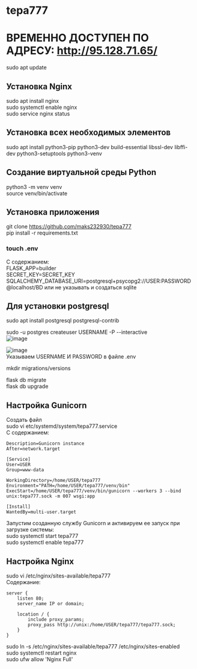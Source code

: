 # tepa777

# ВРЕМЕННО ДОСТУПЕН ПО АДРЕСУ: http://95.128.71.65/

sudo apt update

## Установка Nginx
sudo apt install nginx<br/>
sudo systemctl enable nginx<br/>
sudo service nginx status<br/>

## Установка всех необходимых элементов
sudo apt install python3-pip python3-dev build-essential libssl-dev libffi-dev python3-setuptools python3-venv

## Создание виртуальной среды Python
python3 -m venv venv<br/>
source venv/bin/activate<br/>

## Установка приложения
git clone https://github.com/maks232930/tepa777<br/>
pip install -r requirements.txt<br/>

### touch .env 
С содержанием:<br/>
FLASK_APP=builder<br/>
SECRET_KEY=SECRET_KEY<br/>
SQLALCHEMY_DATABASE_URI=postgresql+psycopg2://USER:PASSWORD@localhost/BD или не указывать и создаться sqlite<br/>

## Для установки postgresql
sudo apt install postgresql postgresql-contrib<br/>

sudo -u postgres createuser USERNAME -P --interactive<br/>
![image](https://github.com/maks232930/tepa777/assets/53191956/2374be0b-caca-4bee-b467-48deb8c2650a)<br/>

![image](https://github.com/maks232930/tepa777/assets/53191956/e7c4f922-d813-42d0-9be4-5e2740f6928e)<br/>
Указываем USERNAME И PASSWORD в файле .env<br/>

mkdir migrations/versions<br/>

flask db migrate<br/>
flask db upgrade<br/>

## Настройка Gunicorn
Создать файл<br/>
sudo vi etc/systemd/system/tepa777.service<br/>
С содержанием:<br/>
```
Description=Gunicorn instance
After=network.target

[Service]
User=USER
Group=www-data

WorkingDirectory=/home/USER/tepa777
Environment="PATH=/home/USER/tepa777/venv/bin"
ExecStart=/home/USER/tepa777/venv/bin/gunicorn --workers 3 --bind unix:tepa777.sock -m 007 wsgi:app

[Install]
WantedBy=multi-user.target
```
Запустим созданную службу Gunicorn и активируем ее запуск при загрузке системы:<br/>
sudo systemctl start tepa777<br/>
sudo systemctl enable tepa777<br/>

## Настройка Nginx
sudo vi /etc/nginx/sites-available/tepa777<br/>
Содержание:
```
server {
    listen 80;
    server_name IP or domain;

    location / {
        include proxy_params;
        proxy_pass http://unix:/home/USER/tepa777/tepa777.sock;
    }
}
```
sudo ln -s /etc/nginx/sites-available/tepa777 /etc/nginx/sites-enabled<br/>
sudo systemctl restart nginx<br/>
sudo ufw allow 'Nginx Full'<br/>




